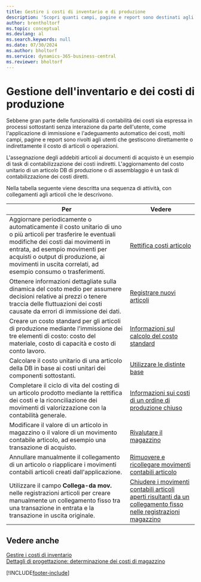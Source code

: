 ```yaml
---
title: Gestire i costi di inventario e di produzione
description: 'Scopri quanti campi, pagine e report sono destinati agli utenti che gestiscono direttamente o indirettamente i costi degli articoli o delle operazioni.'
author: brentholtorf
ms.topic: conceptual
ms.devlang: al
ms.search.keywords: null
ms.date: 07/30/2024
ms.author: bholtorf
ms.service: dynamics-365-business-central
ms.reviewer: bholtorf
---
```


# Gestione dell'inventario e dei costi di produzione

Sebbene gran parte delle funzionalità di contabilità dei costi sia espressa in processi sottostanti senza interazione da parte dell'utente, come l'applicazione di immissione e l'adeguamento automatico dei costi, molti campi, pagine e report sono rivolti agli utenti che gestiscono direttamente o indirettamente il costo di articoli o operazioni.  

 L'assegnazione degli addebiti articoli ai documenti di acquisto è un esempio di task di contabilizzazione dei costi indiretti. L'aggiornamento del costo unitario di un articolo DB di produzione o di assemblaggio è un task di contabilizzazione dei costi diretti.  

 Nella tabella seguente viene descritta una sequenza di attività, con collegamenti agli articoli che le descrivono.   

|**Per**|**Vedere**|  
|------------|-------------|  
|Aggiornare periodicamente o automaticamente il costo unitario di uno o più articoli per trasferire le eventuali modifiche dei costi dai movimenti in entrata, ad esempio movimenti per acquisti o output di produzione, ai movimenti in uscita correlati, ad esempio consumo o trasferimenti.|[Rettifica costi articolo](inventory-how-adjust-item-costs.md)|  
|Ottenere informazioni dettagliate sulla dinamica del costo medio per assumere decisioni relative ai prezzi o tenere traccia delle fluttuazioni dei costi causate da errori di immissione dei dati.|[Registrare nuovi articoli](inventory-how-register-new-items.md)|  
|Creare un costo standard per gli articoli di produzione mediante l'immissione dei tre elementi di costo: costo del materiale, costo di capacità e costo di conto lavoro.|[Informazioni sul calcolo del costo standard](finance-about-calculating-standard-cost.md)|  
|Calcolare il costo unitario di una articolo della DB in base ai costi unitari dei componenti sottostanti.|[Utilizzare le distinte base](inventory-how-work-BOMs.md) |  
|Completare il ciclo di vita del costing di un articolo prodotto mediante la rettifica dei costi e la riconciliazione dei movimenti di valorizzazione con la contabilità generale.|[Informazioni sui costi di un ordine di produzione chiuso](finance-about-finished-production-order-costs.md)|  
|Modificare il valore di un articolo in magazzino o il valore di un movimento contabile articolo, ad esempio una transazione di acquisto.|[Rivalutare il magazzino](inventory-how-revalue-inventory.md)|
|Annullare manualmente il collegamento di un articolo o riapplicare i movimenti contabili articoli creati dall'applicazione.|[Rimuovere e ricollegare movimenti contabili articolo](finance-how-to-remove-and-reapply-item-entries.md)|  
|Utilizzare il campo **Collega-da mov.** nelle registrazioni articoli per creare manualmente un collegamento fisso tra una transazione in entrata e la transazione in uscita originale.|[Chiudere i movimenti contabili articoli aperti risultanti da un collegamento fisso nelle registrazioni magazzino](finance-how-to-close-open-item-ledger-entries-resulting-from-fixed-application-in-the-item-journal.md)|  

## Vedere anche

[Gestire i costi di inventario](finance-manage-inventory-costs.md)    
[Dettagli di progettazione: determinazione dei costi di magazzino](design-details-inventory-costing.md)    


[!INCLUDE[footer-include](includes/footer-banner.md)]